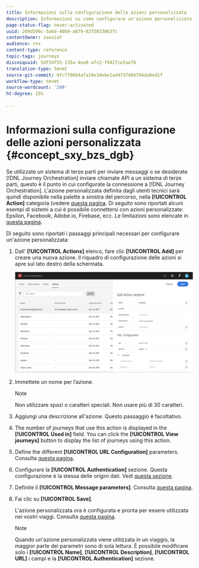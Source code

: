 ```yaml
---
title: Informazioni sulla configurazione delle azioni personalizzata
description: Informazioni su come configurare un'azione personalizzata
page-status-flag: never-activated
uuid: 269d590c-5a6d-40b9-a879-02f5033863fc
contentOwner: sauviat
audience: rns
content-type: reference
topic-tags: journeys
discoiquuid: 5df34f55-135a-4ea8-afc2-f9427ce5ae7b
translation-type: tm+mt
source-git-commit: 9fc7f0664afa19e3debe2ad4f37d6b794da0ed1f
workflow-type: tm+mt
source-wordcount: '249'
ht-degree: 15%

---
```



# Informazioni sulla configurazione delle azioni personalizzata {#concept_sxy_bzs_dgb}

Se utilizzate un sistema di terze parti per inviare messaggi o se desiderate [!DNL Journey Orchestration] inviare chiamate API a un sistema di terze parti, questo è il punto in cui configurate la connessione a [!DNL Journey Orchestration]. L&#39;azione personalizzata definita dagli utenti tecnici sarà quindi disponibile nella palette a sinistra del percorso, nella **[!UICONTROL Action]** categoria (vedere [questa pagina](../building-journeys/about-action-activities.md). Di seguito sono riportati alcuni esempi di sistemi a cui è possibile connettersi con azioni personalizzate: Epsilon, Facebook,  Adobe.io, Firebase, ecc.
Le limitazioni sono elencate in [questa pagina](../about/limitations.md).

Di seguito sono riportati i passaggi principali necessari per configurare un&#39;azione personalizzata:

1. Dall’ **[!UICONTROL Actions]** elenco, fare clic **[!UICONTROL Add]** per creare una nuova azione. Il riquadro di configurazione delle azioni si apre sul lato destro della schermata.

   ![](../assets/custom2.png)

1. Immettete un nome per l’azione.

   >[!NOTE]
   >
   >Non utilizzare spazi o caratteri speciali. Non usare più di 30 caratteri.

1. Aggiungi una descrizione all&#39;azione. Questo passaggio è facoltativo.
1. The number of journeys that use this action is displayed in the **[!UICONTROL Used in]** field. You can click the **[!UICONTROL View journeys]** button to display the list of  journeys using this action.
1. Define the different **[!UICONTROL URL Configuration]** parameters. Consulta [questa pagina](../action/url-configuration.md).
1. Configurare la **[!UICONTROL Authentication]** sezione. Questa configurazione è la stessa delle origini dati.  Vedi [questa sezione](../datasource/external-data-sources.md#section_wjp_nl5_nhb).
1. Definite il **[!UICONTROL Message parameters]**. Consulta [questa pagina](../action/defining-the-message-parameters.md).
1. Fai clic su **[!UICONTROL Save]**.

   L&#39;azione personalizzata ora è configurata e pronta per essere utilizzata nei vostri viaggi. Consulta [questa pagina](../building-journeys/about-action-activities.md).

   >[!NOTE]
   >
   >Quando un&#39;azione personalizzata viene utilizzata in un viaggio, la maggior parte dei parametri sono di sola lettura. È possibile modificare solo i **[!UICONTROL Name]**, **[!UICONTROL Description]**, **[!UICONTROL URL]** i campi e la **[!UICONTROL Authentication]** sezione.
